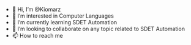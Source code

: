 - 👋 Hi, I’m @Kiomarz
- 👀 I’m interested in Computer Languages
- 🌱 I’m currently learning SDET Automation
- 💞️ I’m looking to collaborate on any topic related to SDET Automation
- 📫 How to reach me

<!---
Kiomarz/Kiomarz is a ✨ special ✨ repository because its `README.md` (this file) appears on your GitHub profile.
You can click the Preview link to take a look at your changes.
--->
